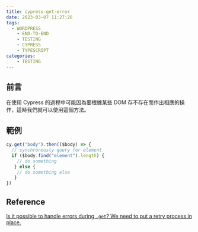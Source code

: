 ```yaml
---
title: cypress-get-error
date: 2023-03-07 11:27:26
tags:
  - WORDPRESS
	- END-TO-END
	- TESTING
	- CYPRESS
	- TYPESCRIPT
categories:
	- TESTING
---
```


## 前言

在使用 Cypress 的過程中可能因為要根據某些 DOM 存不存在而作出相應的操作，這時我們就可以使用這個方法。

<!-- more -->

## 範例

```typescript
cy.get("body").then(($body) => {
  // synchronously query for element
  if ($body.find("element").length) {
    // do something
   } else {
    // do something else
   }
})
```

## Reference

[Is it possible to handle errors during `.get`? We need to put a retry process in place.](https://github.com/cypress-io/cypress/issues/395#issuecomment-275499926)